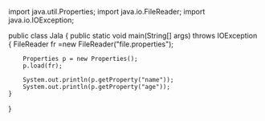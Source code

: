 import java.util.Properties;
import java.io.FileReader;
import java.io.IOException;

public class Jala {
	public static void main(String[] args) throws IOException {
		FileReader fr =new FileReader("file.properties");  
	      
	    Properties p = new Properties();  
	    p.load(fr);  
	      
	    System.out.println(p.getProperty("name"));  
	    System.out.println(p.getProperty("age"));  
	}
}

